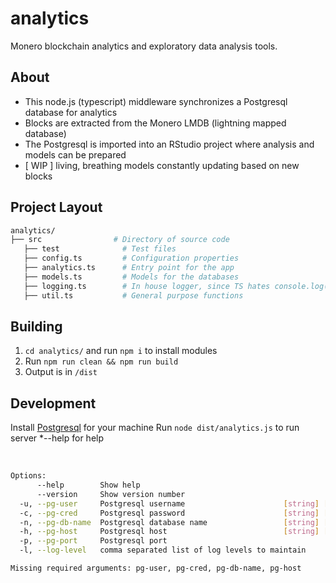 # analytics

Monero blockchain analytics and exploratory data analysis tools.

## About

* This node.js (typescript) middleware synchronizes a Postgresql database for analytics
* Blocks are extracted from the Monero LMDB (lightning mapped database)
* The Postgresql is imported into an RStudio project where analysis and models can be prepared
* [ WIP ] living, breathing models constantly updating based on new blocks

## Project Layout

```bash
analytics/
├── src                # Directory of source code
   ├── test              # Test files
   ├── config.ts         # Configuration properties
   ├── analytics.ts      # Entry point for the app
   ├── models.ts         # Models for the databases
   ├── logging.ts        # In house logger, since TS hates console.log()
   ├── util.ts           # General purpose functions
```

## Building

1. `cd analytics/` and run `npm i` to install modules
2. Run `npm run clean && npm run build`
3. Output is in `/dist`

## Development

Install [Postgresql](https://www.postgresql.org/) for your machine
Run `node dist/analytics.js` to run server *--help for help

<br/>

```bash
Options:
      --help        Show help                                          [boolean]
      --version     Show version number                                [boolean]
  -u, --pg-user     Postgresql username                      [string] [required]
  -c, --pg-cred     Postgresql password                      [string] [required]
  -n, --pg-db-name  Postgresql database name                 [string] [required]
  -h, --pg-host     Postgresql host                          [string] [required]
  -p, --pg-port     Postgresql port                                     [string]
  -l, --log-level   comma separated list of log levels to maintain      [string]

Missing required arguments: pg-user, pg-cred, pg-db-name, pg-host
```

